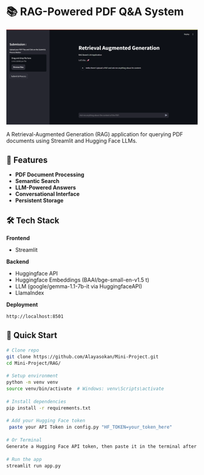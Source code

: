 # 📚 RAG-Powered PDF Q&A System

![RAG App Demo](./images/ss.png) <!-- Replace with actual screenshot/GIF -->

A Retrieval-Augmented Generation (RAG) application for querying PDF documents using Streamlit and Hugging Face LLMs.

## 🌟 Features
- **PDF Document Processing**
- **Semantic Search**
- **LLM-Powered Answers**
- **Conversational Interface**
- **Persistent Storage**

## 🛠️ Tech Stack

**Frontend**  
- Streamlit

**Backend**  
- Huggingface API
- Huggingface Embeddings (BAAI/bge-small-en-v1.5 t)
- LLM (google/gemma-1.1-7b-it via HuggingfaceAPI)
- LlamaIndex  

**Deployment**  
```bash
http://localhost:8501
```




## 🚀 Quick Start

```bash
# Clone repo
git clone https://github.com/Alayasokan/Mini-Project.git
cd Mini-Project/RAG/

# Setup environment
python -m venv venv
source venv/bin/activate  # Windows: venv\Scripts\activate

# Install dependencies
pip install -r requirements.txt

# Add your Hugging Face token
 paste your API Token in config.py "HF_TOKEN=your_token_here"

# Or Terminal
Generate a Hugging Face API token, then paste it in the terminal after login. Ensure it has write access.

# Run the app
streamlit run app.py

```